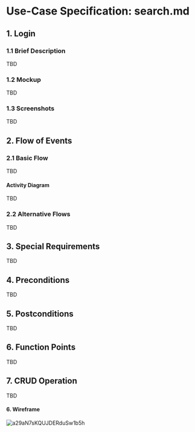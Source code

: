 

# Use-Case Specification: search.md

## 1. Login

### 1.1 Brief Description
TBD

### 1.2 Mockup
TBD

### 1.3 Screenshots
TBD

## 2. Flow of Events

### 2.1 Basic Flow
TBD

#### Activity Diagram
TBD

### 2.2 Alternative Flows
TBD

## 3. Special Requirements
TBD

## 4. Preconditions
TBD

## 5. Postconditions
TBD

## 6. Function Points
TBD

## 7. CRUD Operation
TBD


#### 6. Wireframe

![a29aN7sKQUJDERduSw1b5h](https://github.com/user-attachments/assets/fafba2e4-87e9-427c-80b6-0cf4409fa736)






